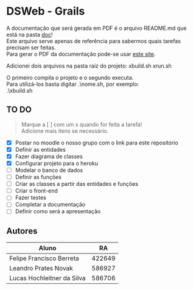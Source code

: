# DSWeb - Grails  

A documentação que será gerada em PDF é o arquivo README.md que está na pasta [doc](https://github.com/LeandroNovak/dsweb-grails/tree/master/doc)!  
Este arquivo serve apenas de referência para sabermos quais tarefas precisam ser feitas.  
Para gerar o PDF da documentação pode-se usar [este site](http://www.markdowntopdf.com/).  

Adicionei dois arquivos na pasta raiz do projeto:
    xbuild.sh
    xrun.sh

O primeiro compila o projeto e o segundo executa.  
Para utilizá-los basta digitar .\nome.sh, por exemplo:  
    .\xbuild.sh

## TO DO  
> Marque a [ ] com um x quando for feita a tarefa!  
> Adicione mais itens se necessário.  

- [x] Postar no moodle o nosso grupo com o link para este repositório
- [x] Definir as entidades  
- [x] Fazer diagrama de classes
- [x] Configurar projeto para o heroku
- [ ] Modelar o banco de dados  
- [ ] Definir as funções  
- [ ] Criar as classes a partir das entidades e funções  
- [ ] Criar o front-end  
- [ ] Fazer testes  
- [ ] Completar a documentação  
- [ ] Definir como será a apresentação

## Autores  

Aluno | RA  
------------ | ------------  
Felipe Francisco Berreta | 422649  
Leandro Prates Novak  | 586927  
Lucas Hochleitner da Silva | 586706  

